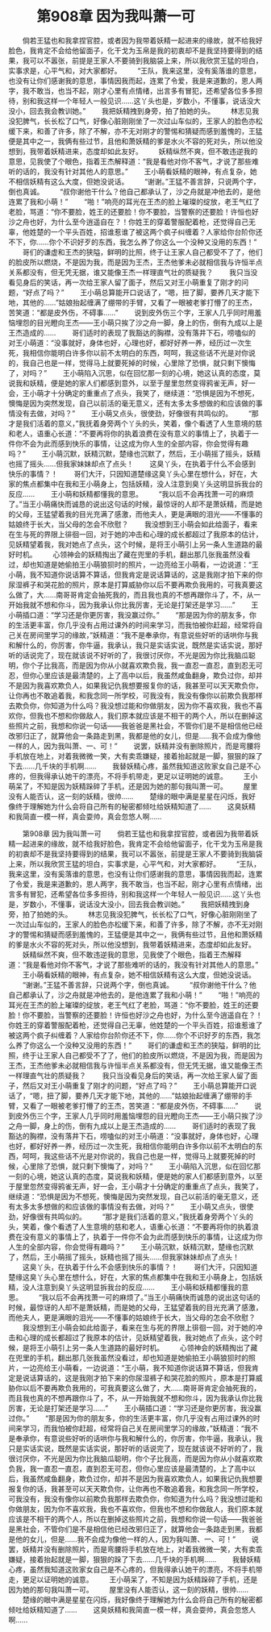 # 　　第908章 因为我叫萧一可
　　倘若王猛也和我拿捏官腔，或者因为我带着妖精一起进来的缘故，就不给我好脸色，我肯定不会给他留面子，化干戈为玉帛是我的初衷却不是我坚持要得到的结果，我可以不嚣张，前提是王家人不要骑到我脑袋上来，所以我欣赏王猛的坦白，实事求是，心平气和，对大家都好。
　　“王队，我来这里，没有奚落谁的意思，也没有让你们感谢我的意思，事情因我而起，连累了令爱，我是来道歉的，恩人两字，我不敢当，也当不起，刚才心里有点情绪，出言多有冒犯，还希望各位多多担待，别和我这样一个年轻人一般见识……这丫头也是，岁数小，不懂事，说话没大没小，回去我会教训她。”
　　我把妖精拽到身旁，拍了拍她的头。
　　林志见我没犯脾气，长长松了口气，好像心脏刚刚坐了一次过山车似的，王家人的脸色亦松缓下来，和善了许多，除了不解，亦不无对刚才的警惕和猜疑而感到羞愧的，王猛便是其中之一，我俩有些过节，且他和萧妖精的爹是水火不容的死对头，所以他没想到，我带着妖精进来，态度却如此友好。
　　妖精纵然不爽，但不敢违逆我的意思，见我使了个眼色，指着王杰解释道：“我是看他对你不客气，才说了那些难听的话的，我没有针对其他人的意思。”
　　王小萌看妖精的眼神，有点复杂，她不相信妖精有这么大度，但她没说话。
　　“谢谢。”王猛不善言辞，只说两个字，倒也真诚。
　　“叔你谢他干什么？他自己都承认了，沙之舟就是冲他去的，是他连累了我和小萌！”
　　“啪！”响亮的耳光在王杰的脸上璀璨的绽放，老王气红了老脸，骂道：“你不要脸，姓王的还要脸！你不要脸，当警察的还要脸！许恒也好沙之舟也好，为什么至今逍遥自在？！你姓王的穿着警服配着枪，还觉得自己无辜，他姓楚的一个平头百姓，招谁惹谁了被这两个疯子纠缠着？人家给你台阶你还不下，你……你个不识好歹的东西，我怎么养了你这么一个没种又没用的东西！”
　　哥们的谦虚和王杰的狭隘，鲜明的比照，终于让王家人自己都受不了了，他们的脸皮所以燃烧，不是因为我，而是因为王杰，王杰他爹未必就相信我与许恒半点关系都没有，但无凭无据，谁又能像王杰一样理直气壮的质疑我？
　　我只当没看见身后的笑话，再一次给王家人留了面子，然后又对王小萌重复了刚才的问题，“好点了吗？”
　　王小萌总算能开口说话了，“嗯，扭了脚，要养几天才能下地，其他的……”姑娘抬起缠满了绷带的手臂，又看了一眼被老爹打懵了的王杰，苦笑道：“都是皮外伤，不碍事……”
　　说到皮外伤三个字，王家人几乎同时用羞恼埋怨的目光瞪向王杰——王小萌只挨了沙之舟一脚，身上的伤，倒有九成以上是王杰造成的……
　　哥们适时的表现了我豁达的胸襟，没有落井下石，唠嗑似的对王小萌道：“没事就好，身体也好，心理也好，都好好养一养，经历过一次生死，我相信你能明白许多你以前不太明白的东西，呵呵，我这些话不光是对你说的，我自己也是一样，觉得马上就要死掉的时候，心里除了恐惧，就只剩下懊悔了，对吗？”
　　王小萌陷入沉思，似在回忆那一刻的心境，她这认真的态度，莫说我和妖精，便是她的家人们都感到意外，以至于屋里忽然变得鸦雀无声，好一会，王小萌才十分确定的重重点了点头，我笑了，继续道：“恐惧是因为不想死，懊悔是因为突然发现，自己以前活的毫无意义，还有太多太多想做的和应该做的事情没有去做，对吗？”
　　王小萌又点头，很使劲，好像很有共鸣似的。
　　“那才是我们活着的意义，”我抚着身旁两个丫头的头，笑着，像个看透了人生意境的慈和老人，语重心长道：“不要再将你的执着浪费在没有意义的事情上了，执着于一件你不会为此而感到快乐的事情，让这成为你人生的全部内容，你会觉得有趣吗？”
　　王小萌沉默，妖精沉默，楚缘也沉默了，然后，王小萌摇了摇头，妖精也摇了摇头……但我家妹妹却点了点头！
　　这臭丫头，在执着于什么不会感到快乐的事情？！
　　哥们大汗，只因知道楚缘这臭丫头心里在想什么，好在，大家的焦点都集中在我和王小萌身上，包括妖精，没人注意到臭丫头这明显拆我台的反应……
　　王小萌和妖精都懂我的意思。
　　“我以后不会再找萧一可的麻烦了。”当王小萌痛快而诚恳的说出这句话的时候，最惊讶的人却不是萧妖精，而是她的父母，王猛望着我的目光充满了感激，而他夫人，更是满眼的泪光——不懂事的姑娘终于长大，当父母的怎会不欣慰？
　　我没想到王小萌会如此给面子，看来在生与死的界限上徘徊一回，对于她的冲击和心理的成长都超过了我原本的估计，见妖精望着我，我对她点了点头，这个时候，是将王小萌引上另一条人生道路的最好时机。
　　心领神会的妖精掏出了藏在兜里的手机，翻出那几张我虽然没看过，却也知道是她偷拍王小萌狼狈时的照片，一边亮给王小萌看，一边说道：“王小萌，我不知道你说话算不算话，但我肯定是说话算话的，这是我刚才拍下来的你尿湿裤子和哭花脸的照片，原本是打算威胁你以后不要再欺负我用的，可我真要这么做了，大……南哥哥肯定会抽死我的，而且我也真的不想再跟你斗了，不，从一开始我就不想和你斗，因为我承认你比我厉害，无论是打架还是学习……”
　　王小萌插口道：“学习还是你更厉害，我没赢过你。”
　　“那是因为你的朋友多，你的生活更丰富，你几乎没有占用过课外的时间来学习，而我怕被你赶超，经常将自己关在房间里学习的缘故，”妖精道：“我不是奉承你，有意说些好听的话哄你与我和解什么的，你厉害，你牛逼，我承认，我只是实话实说，既然是实话实说，那好听的话说完了，现在就该说不好听的了，我很讨厌你，不光是因为你比我脑瓜聪明，你个子比我高，而是因为你从小就喜欢欺负我，我一直忍一直忍，直到忍无可忍，但你心里应该是最清楚的，上了高中以后，我虽然咸鱼翻身，欺负过你，却并不是因为我喜欢欺负人，如果我记仇我想要报复你的话，我甚至可以天天欺负你，让你再也不敢追着我，和我念同一所学校，可我没有，我没有像你以前欺负我那样去欺负你，你知道为什么吗？我没想过能和你做朋友，因为你不喜欢我，我也不喜欢你，但我也不想和你做敌人，我们原本就应该是不相干的两个人，所以在删掉这些照片之前，我想和你说一句话——我爸爸是黑社会，不管你们是不是相信他已经改邪归正了，就算他会一条路走到黑，我都是他的女儿，但是……我不会成为像他一样的人，因为我叫萧、一、可！”
　　说罢，妖精并没有删除照片，而是弯腰将手机放在地上，对着我微微一笑，大有卖乖嫌疑，接着抬起就是一脚，狠狠的跺了下去……几千块的手机啊……
　　我替妖精心疼，虽然我知道这败家女自己是不心疼的，但我得承认她干的漂亮，不将手机带走，更足以证明她的诚意。
　　王小萌呆了，不知是因为妖精跺碎了手机，还是因为她的那句我叫萧一可。
　　屋里没有人能否认，这一刻的妖精，很帅……
　　楚缘的眼中满是星星在闪烁，我好像终于理解她为什么会将自己所有的秘密都倾吐给妖精知道了……
　　这臭妖精和我简直一模一样，真会耍帅，真会忽悠人啊……

　　第908章 因为我叫萧一可
　　倘若王猛也和我拿捏官腔，或者因为我带着妖精一起进来的缘故，就不给我好脸色，我肯定不会给他留面子，化干戈为玉帛是我的初衷却不是我坚持要得到的结果，我可以不嚣张，前提是王家人不要骑到我脑袋上来，所以我欣赏王猛的坦白，实事求是，心平气和，对大家都好。
　　“王队，我来这里，没有奚落谁的意思，也没有让你们感谢我的意思，事情因我而起，连累了令爱，我是来道歉的，恩人两字，我不敢当，也当不起，刚才心里有点情绪，出言多有冒犯，还希望各位多多担待，别和我这样一个年轻人一般见识……这丫头也是，岁数小，不懂事，说话没大没小，回去我会教训她。”
　　我把妖精拽到身旁，拍了拍她的头。
　　林志见我没犯脾气，长长松了口气，好像心脏刚刚坐了一次过山车似的，王家人的脸色亦松缓下来，和善了许多，除了不解，亦不无对刚才的警惕和猜疑而感到羞愧的，王猛便是其中之一，我俩有些过节，且他和萧妖精的爹是水火不容的死对头，所以他没想到，我带着妖精进来，态度却如此友好。
　　妖精纵然不爽，但不敢违逆我的意思，见我使了个眼色，指着王杰解释道：“我是看他对你不客气，才说了那些难听的话的，我没有针对其他人的意思。”
　　王小萌看妖精的眼神，有点复杂，她不相信妖精有这么大度，但她没说话。
　　“谢谢。”王猛不善言辞，只说两个字，倒也真诚。
　　“叔你谢他干什么？他自己都承认了，沙之舟就是冲他去的，是他连累了我和小萌！”
　　“啪！”响亮的耳光在王杰的脸上璀璨的绽放，老王气红了老脸，骂道：“你不要脸，姓王的还要脸！你不要脸，当警察的还要脸！许恒也好沙之舟也好，为什么至今逍遥自在？！你姓王的穿着警服配着枪，还觉得自己无辜，他姓楚的一个平头百姓，招谁惹谁了被这两个疯子纠缠着？人家给你台阶你还不下，你……你个不识好歹的东西，我怎么养了你这么一个没种又没用的东西！”
　　哥们的谦虚和王杰的狭隘，鲜明的比照，终于让王家人自己都受不了了，他们的脸皮所以燃烧，不是因为我，而是因为王杰，王杰他爹未必就相信我与许恒半点关系都没有，但无凭无据，谁又能像王杰一样理直气壮的质疑我？
　　我只当没看见身后的笑话，再一次给王家人留了面子，然后又对王小萌重复了刚才的问题，“好点了吗？”
　　王小萌总算能开口说话了，“嗯，扭了脚，要养几天才能下地，其他的……”姑娘抬起缠满了绷带的手臂，又看了一眼被老爹打懵了的王杰，苦笑道：“都是皮外伤，不碍事……”
　　说到皮外伤三个字，王家人几乎同时用羞恼埋怨的目光瞪向王杰——王小萌只挨了沙之舟一脚，身上的伤，倒有九成以上是王杰造成的……
　　哥们适时的表现了我豁达的胸襟，没有落井下石，唠嗑似的对王小萌道：“没事就好，身体也好，心理也好，都好好养一养，经历过一次生死，我相信你能明白许多你以前不太明白的东西，呵呵，我这些话不光是对你说的，我自己也是一样，觉得马上就要死掉的时候，心里除了恐惧，就只剩下懊悔了，对吗？”
　　王小萌陷入沉思，似在回忆那一刻的心境，她这认真的态度，莫说我和妖精，便是她的家人们都感到意外，以至于屋里忽然变得鸦雀无声，好一会，王小萌才十分确定的重重点了点头，我笑了，继续道：“恐惧是因为不想死，懊悔是因为突然发现，自己以前活的毫无意义，还有太多太多想做的和应该做的事情没有去做，对吗？”
　　王小萌又点头，很使劲，好像很有共鸣似的。
　　“那才是我们活着的意义，”我抚着身旁两个丫头的头，笑着，像个看透了人生意境的慈和老人，语重心长道：“不要再将你的执着浪费在没有意义的事情上了，执着于一件你不会为此而感到快乐的事情，让这成为你人生的全部内容，你会觉得有趣吗？”
　　王小萌沉默，妖精沉默，楚缘也沉默了，然后，王小萌摇了摇头，妖精也摇了摇头……但我家妹妹却点了点头！
　　这臭丫头，在执着于什么不会感到快乐的事情？！
　　哥们大汗，只因知道楚缘这臭丫头心里在想什么，好在，大家的焦点都集中在我和王小萌身上，包括妖精，没人注意到臭丫头这明显拆我台的反应……
　　王小萌和妖精都懂我的意思。
　　“我以后不会再找萧一可的麻烦了。”当王小萌痛快而诚恳的说出这句话的时候，最惊讶的人却不是萧妖精，而是她的父母，王猛望着我的目光充满了感激，而他夫人，更是满眼的泪光——不懂事的姑娘终于长大，当父母的怎会不欣慰？
　　我没想到王小萌会如此给面子，看来在生与死的界限上徘徊一回，对于她的冲击和心理的成长都超过了我原本的估计，见妖精望着我，我对她点了点头，这个时候，是将王小萌引上另一条人生道路的最好时机。
　　心领神会的妖精掏出了藏在兜里的手机，翻出那几张我虽然没看过，却也知道是她偷拍王小萌狼狈时的照片，一边亮给王小萌看，一边说道：“王小萌，我不知道你说话算不算话，但我肯定是说话算话的，这是我刚才拍下来的你尿湿裤子和哭花脸的照片，原本是打算威胁你以后不要再欺负我用的，可我真要这么做了，大……南哥哥肯定会抽死我的，而且我也真的不想再跟你斗了，不，从一开始我就不想和你斗，因为我承认你比我厉害，无论是打架还是学习……”
　　王小萌插口道：“学习还是你更厉害，我没赢过你。”
　　“那是因为你的朋友多，你的生活更丰富，你几乎没有占用过课外的时间来学习，而我怕被你赶超，经常将自己关在房间里学习的缘故，”妖精道：“我不是奉承你，有意说些好听的话哄你与我和解什么的，你厉害，你牛逼，我承认，我只是实话实说，既然是实话实说，那好听的话说完了，现在就该说不好听的了，我很讨厌你，不光是因为你比我脑瓜聪明，你个子比我高，而是因为你从小就喜欢欺负我，我一直忍一直忍，直到忍无可忍，但你心里应该是最清楚的，上了高中以后，我虽然咸鱼翻身，欺负过你，却并不是因为我喜欢欺负人，如果我记仇我想要报复你的话，我甚至可以天天欺负你，让你再也不敢追着我，和我念同一所学校，可我没有，我没有像你以前欺负我那样去欺负你，你知道为什么吗？我没想过能和你做朋友，因为你不喜欢我，我也不喜欢你，但我也不想和你做敌人，我们原本就应该是不相干的两个人，所以在删掉这些照片之前，我想和你说一句话——我爸爸是黑社会，不管你们是不是相信他已经改邪归正了，就算他会一条路走到黑，我都是他的女儿，但是……我不会成为像他一样的人，因为我叫萧、一、可！”
　　说罢，妖精并没有删除照片，而是弯腰将手机放在地上，对着我微微一笑，大有卖乖嫌疑，接着抬起就是一脚，狠狠的跺了下去……几千块的手机啊……
　　我替妖精心疼，虽然我知道这败家女自己是不心疼的，但我得承认她干的漂亮，不将手机带走，更足以证明她的诚意。
　　王小萌呆了，不知是因为妖精跺碎了手机，还是因为她的那句我叫萧一可。
　　屋里没有人能否认，这一刻的妖精，很帅……
　　楚缘的眼中满是星星在闪烁，我好像终于理解她为什么会将自己所有的秘密都倾吐给妖精知道了……
　　这臭妖精和我简直一模一样，真会耍帅，真会忽悠人啊……

